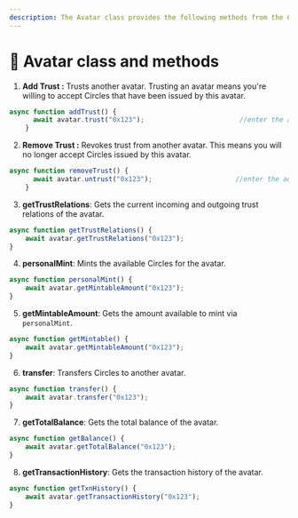 ```yaml
---
description: The Avatar class provides the following methods from the Circles SDK.
---
```


# 📝 Avatar class and methods

1. **Add Trust :** Trusts another avatar. Trusting an avatar means you're willing to accept Circles that have been issued by this avatar.

```javascript
async function addTrust() {
      await avatar.trust("0x123");                        //enter the address of avatar
    }
```

2. **Remove Trust :** Revokes trust from another avatar. This means you will no longer accept Circles issued by this avatar.

```javascript
async function removeTrust() {
      await avatar.untrust("0x123");                     //enter the address of avatar
    }
```

3. **getTrustRelations**: Gets the current incoming and outgoing trust relations of the avatar.

```javascript
async function getTrustRelations() {
    await avatar.getTrustRelations("0x123");
}

```

4. **personalMint**: Mints the available Circles for the avatar.

```javascript
async function personalMint() {
    await avatar.getMintableAmount("0x123");
}
```

5. **getMintableAmount**: Gets the amount available to mint via `personalMint`.

```javascript
async function getMintable() {
    await avatar.getMintableAmount("0x123");
}
```

6. **transfer**: Transfers Circles to another avatar.

```javascript
async function transfer() {
    await avatar.transfer("0x123");
}
```

7. **getTotalBalance**: Gets the total balance of the avatar.

```javascript
async function getBalance() {
    await avatar.getTotalBalance("0x123");
}
```

8. **getTransactionHistory**: Gets the transaction history of the avatar.

```javascript
async function getTxnHistory() {
    await avatar.getTransactionHistory("0x123");
}
```

